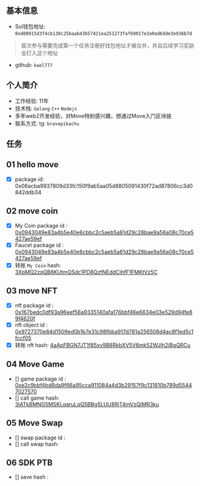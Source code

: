 ## 基本信息
- Sui钱包地址: `0xd08915d3f4cb138c25baab43b57421ea251273faf69017e3a0ad6dde3e936b7d`
> 首次参与需要完成第一个任务注册好钱包地址才被合并，并且后续学习奖励会打入这个地址
- github: `kael777`

## 个人简介
- 工作经验: 11年
- 技术栈: `Golang` `C++` `Nodejs`
- 多年web2开发经验，对Move特别感兴趣，想通过Move入门区块链
- 联系方式: tg: `bravepikachu` 

## 任务

##   01 hello move  
- [x] package id: 0x06acba9937809d33fc150f9ab5aa05d8805091430f72ad87806cc3d0842ddb34

##   02 move coin
- [x] My Coin package id : [0x0943049e83a4b5e40e6cbbc2c5aeb5a61d29c28bae9a56a08c70ce5427ae59ef](https://suiscan.xyz/mainnet/object/0x0943049e83a4b5e40e6cbbc2c5aeb5a61d29c28bae9a56a08c70ce5427ae59ef/contracts)
- [x] Faucet package id : [0x0943049e83a4b5e40e6cbbc2c5aeb5a61d29c28bae9a56a08c70ce5427ae59ef](https://suiscan.xyz/mainnet/object/0x0943049e83a4b5e40e6cbbc2c5aeb5a61d29c28bae9a56a08c70ce5427ae59ef/contracts)
- [x] 转账 `My Coin` hash: [3XpMQ2zqQB6KUtmQSdc1PD8QzfNEddCihfF1FMKtVz5C](https://suiscan.xyz/mainnet/tx/3XpMQ2zqQB6KUtmQSdc1PD8QzfNEddCihfF1FMKtVz5C)

##   03 move NFT
- [x] nft package id : [0x167bedc0df93a96eef56a9335140afa176bbf46e6634e03e529d94fe89f4620f](https://suiscan.xyz/mainnet/collection/0x167bedc0df93a96eef56a9335140afa176bbf46e6634e03e529d94fe89f4620f::kael777_nft::Kael777Nft/items)
- [x] nft object id : [0x9727370e84d1509ed0b1b7e31c98fbba917d781a256508d4ac8f1ed5c1fccf05](https://suiscan.xyz/mainnet/object/0x9727370e84d1509ed0b1b7e31c98fbba917d781a256508d4ac8f1ed5c1fccf05)
- [x] 转账 nft  hash: [4aApFBGN7JT1f85xv9B8RkbXV5V6mk52WJjh2jBgQRCu](https://suiscan.xyz/mainnet/tx/4aApFBGN7JT1f85xv9B8RkbXV5V6mk52WJjh2jBgQRCu)

##   04 Move Game
- [] game package id : [0xe2c9bbf4bd8da9f66a95cca911084a4d3b29157f9c131810b789d55447027570](https://suiscan.xyz/mainnet/object/0xe2c9bbf4bd8da9f66a95cca911084a4d3b29157f9c131810b789d55447027570/txs)
- [] call game hash: [3iATkBMNG5MSKLqaruLqQ5BBg5LUU8RjT4mVzQiMR3ku](https://suiscan.xyz/mainnet/tx/3iATkBMNG5MSKLqaruLqQ5BBg5LUU8RjT4mVzQiMR3ku)

##   05 Move Swap
- [] swap package id :
- [] call swap hash:

##   06 SDK PTB
- [] save hash :
